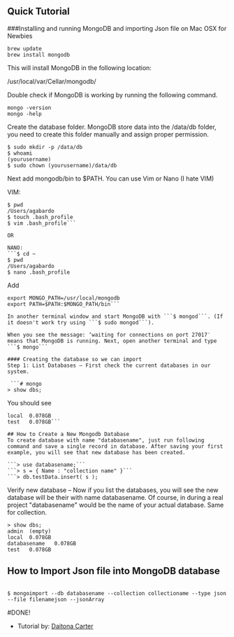 ## Quick Tutorial 
###Installing and running MongoDB and importing Json file on Mac OSX for Newbies


```
brew update
brew install mongodb
```

This will install MongoDB in the following location:

/usr/local/var/Cellar/mongodb/

Double check if MongoDB is working by running the following command.
```
mongo -version
mongo -help
```

Create the database folder. MongoDB store data into the /data/db folder, you need to create this folder manually and assign proper permission.
```
$ sudo mkdir -p /data/db
$ whoami
(yourusername)
$ sudo chown (yourusername)/data/db
```

Next add mongodb/bin to $PATH. You can use Vim or Nano (I hate VIM)

VIM:
```$ cd ~
$ pwd
/Users/agabardo
$ touch .bash_profile
$ vim .bash_profile```

OR

NANO:
```$ cd ~
$ pwd
/Users/agabardo
$ nano .bash_profile
```

Add
```
export MONGO_PATH=/usr/local/mongodb
export PATH=$PATH:$MONGO_PATH/bin```

In another terminal window and start MongoDB with ```$ mongod```. (If it doesn't work try using ```$ sudo mongod```).

When you see the message: ‘waiting for connections on port 27017′ means that MongoDB is running. Next, open another terminal and type ```$ mongo```

#### Creating the database so we can import
Step 1: List Databases – First check the current databases in our system.

 ```# mongo
> show dbs; 
```

You should see
 ```admin  (empty)
local  0.078GB
test   0.078GB```

## How to Create a New Mongodb Database
To create database with name "databasename", just run following command and save a single record in database. After saving your first example, you will see that new database has been created.

```> use databasename;```
```> s = { Name : "collection name" }```
```> db.testData.insert( s );
```

Verify new database – 
Now if you list the databases, you will see the new database will be their with name databasename. Of course, in during a real project "databasename" would be the name of your actual database. Same for collection.
```
> show dbs;
admin  (empty)
local  0.078GB
databasename   0.078GB
test   0.078GB
```

## How to Import Json file into MongoDB database
```

$ mongoimport --db databasename --collection collectioname --type json --file filenamejson --jsonArray

```

#DONE! 



- Tutorial by: [Daitona Carter](http://daitonacarter.com/)

